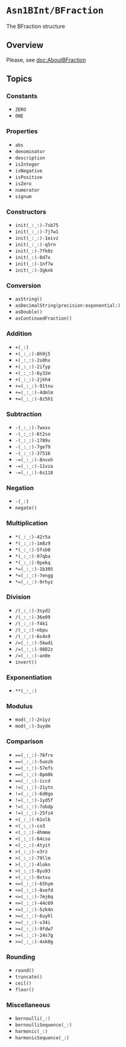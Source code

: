 # ``Asn1BInt/BFraction``

The BFraction structure

## Overview

Please, see <doc:AboutBFraction>

## Topics

### Constants

- ``ZERO``
- ``ONE``

### Properties

- ``abs``
- ``denominator``
- ``description``
- ``isInteger``
- ``isNegative``
- ``isPositive``
- ``isZero``
- ``numerator``
- ``signum``

### Constructors

- ``init(_:_:)-7sb75``
- ``init(_:_:)-7j7w1``
- ``init(_:_:)-1eivz``
- ``init(_:_:)-q5rn``
- ``init(_:)-7fk0z``
- ``init(_:)-8d7x``
- ``init(_:)-1nf7w``
- ``init(_:)-3gknk``

### Conversion

- ``asString()``
- ``asDecimalString(precision:exponential:)``
- ``asDouble()``
- ``asContinuedFraction()``

### Addition

- ``+(_:)``
- ``+(_:_:)-8h9j5``
- ``+(_:_:)-2s0hx``
- ``+(_:_:)-2ifyp``
- ``+(_:_:)-6y32m``
- ``+(_:_:)-2jkh4``
- ``+=(_:_:)-91tnu``
- ``+=(_:_:)-4dmlm``
- ``+=(_:_:)-8z5h1``

### Subtraction

- ``-(_:_:)-7wxxx``
- ``-(_:_:)-6t2so``
- ``-(_:_:)-1789v``
- ``-(_:_:)-7ge79``
- ``-(_:_:)-3751b``
- ``-=(_:_:)-8nvxh``
- ``-=(_:_:)-11vza``
- ``-=(_:_:)-6s118``

### Negation

- ``-(_:)``
- ``negate()``

### Multiplication

- ``*(_:_:)-42r5a``
- ``*(_:_:)-1m8z9``
- ``*(_:_:)-5fsb0``
- ``*(_:_:)-97qba``
- ``*(_:_:)-9pekq``
- ``*=(_:_:)-1b305``
- ``*=(_:_:)-7engg``
- ``*=(_:_:)-9rhyz``

### Division

- ``/(_:_:)-3syd2``
- ``/(_:_:)-36e09``
- ``/(_:_:)-f4k1``
- ``/(_:_:)-nbpu``
- ``/(_:_:)-6s4x9``
- ``/=(_:_:)-5kwdi``
- ``/=(_:_:)-9882z``
- ``/=(_:_:)-an0e``
- ``invert()``

### Exponentiation

- ``**(_:_:)``

### Modulus

- ``mod(_:)-2n1yz``
- ``mod(_:)-3uydm``

### Comparison

- ``==(_:_:)-76frx``
- ``==(_:_:)-5uozb``
- ``==(_:_:)-57efs``
- ``==(_:_:)-8pm8k``
- ``==(_:_:)-iccd``
- ``!=(_:_:)-21ytn``
- ``!=(_:_:)-6d0go``
- ``!=(_:_:)-1yd5f``
- ``!=(_:_:)-7obdp``
- ``!=(_:_:)-25fz4``
- ``<(_:_:)-61olb``
- ``<(_:_:)-co3``
- ``<(_:_:)-4hmme``
- ``<(_:_:)-64cso``
- ``<(_:_:)-4tyit``
- ``>(_:_:)-v3rz``
- ``>(_:_:)-79llm``
- ``>(_:_:)-4lokn``
- ``>(_:_:)-8yu93``
- ``>(_:_:)-9xtvu``
- ``<=(_:_:)-65hym``
- ``<=(_:_:)-8xefd``
- ``<=(_:_:)-7mj6q``
- ``<=(_:_:)-44c69``
- ``<=(_:_:)-5zk4n``
- ``>=(_:_:)-6uyhl``
- ``>=(_:_:)-v34i``
- ``>=(_:_:)-9fdw7``
- ``>=(_:_:)-24s7g``
- ``>=(_:_:)-4xk0g``

### Rounding

- ``round()``
- ``truncate()``
- ``ceil()``
- ``floor()``

### Miscellaneous

- ``bernoulli(_:)``
- ``bernoulliSequence(_:)``
- ``harmonic(_:)``
- ``harmonicSequence(_:)``

